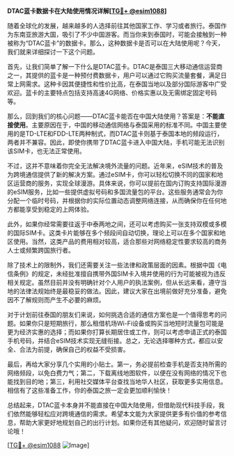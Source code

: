 **DTAC蓝卡数据卡在大陆使用情况详解[[TG💪+ @esim1088](https://t.me/s/esim1088)]**

随着全球化的发展，越来越多的人选择前往其他国家工作、学习或者旅行。泰国作为东南亚旅游大国，吸引了不少中国游客。而当你来到泰国时，可能会接触到一种被称为“DTAC蓝卡”的数据卡。那么，这种数据卡是否可以在大陆使用呢？今天，我们就来详细探讨一下这个问题。

首先，让我们简单了解一下什么是DTAC蓝卡。DTAC是泰国三大移动通信运营商之一，其提供的蓝卡是一种预付费数据卡，用户可以通过它购买流量套餐，满足日常上网需求。这种卡因其便捷性和性价比高，在泰国当地以及部分国际游客中广受欢迎。蓝卡的主要特点包括支持高速4G网络、价格实惠以及无需绑定固定号码等。

那么，回到我们的核心问题——DTAC蓝卡能否在中国大陆使用？答案是：**不能直接使用**。主要原因在于，中国的移动通信网络与泰国采用的标准不同。中国主要使用的是TD-LTE和FDD-LTE两种制式，而DTAC蓝卡则基于泰国本地的频段运行，两者并不兼容。因此，即使你携带了DTAC蓝卡进入中国大陆，手机可能无法识别该SIM卡，也无法正常使用。

不过，这并不意味着你完全无法解决境外流量的问题。近年来，eSIM技术的普及为跨境通信提供了新的解决方案。通过eSIM卡，你可以轻松切换不同的国家和地区运营商的服务，实现全球漫游。具体来说，你可以提前在国内订购支持国际漫游的eSIM服务，比如一些提供虚拟号码和多国流量包的平台。这些服务通常会为你分配一个临时号码，并根据你的实际位置动态调整网络连接，从而确保你在任何地方都能享受到稳定的上网体验。

此外，如果你经常需要往返于中泰两地之间，还可以考虑购买一张支持双模或多模的国际SIM卡。这类卡片能够在多个频段间自动切换，理论上可以在多个国家和地区使用。当然，这类产品的费用相对较高，适合那些对网络稳定性要求较高的商务人士或频繁跨国旅行者。

除了技术上的限制外，我们还需要关注一些法律和政策层面的因素。根据中国《电信条例》的规定，未经批准擅自携带外国SIM卡入境并使用的行为可能被视为违反相关规定。虽然目前并没有明确针对个人用户的执法案例，但从长远来看，遵守当地的法律法规始终是最稳妥的做法。因此，建议大家在出境前做好充分准备，避免因不了解规则而产生不必要的麻烦。

对于计划前往泰国的朋友们来说，如何挑选合适的通信方案也是一个值得思考的问题。如果你只是短期旅行，那么租借机场Wi-Fi设备或购买当地短时流量包可能是更为经济实惠的选择；而如果你打算长期居住或工作，则可以考虑申请正式的泰国手机号码，并结合eSIM技术实现无缝衔接。总之，无论选择哪种方式，都应以安全、合法为前提，确保自己的权益不受损害。

最后，再给大家分享几个实用的小贴士。第一，务必提前检查手机是否支持所需的网络频段，以免白费力气；第二，下载离线地图软件，以便在没有网络的情况下也能找到目的地；第三，利用社交媒体平台查找当地华人社区，获取更多实用信息。相信有了这些准备工作，你的泰国之旅一定会更加顺利愉快！

总结起来，DTAC蓝卡本身并不能直接在中国大陆使用，但借助现代科技手段，我们依然能够轻松应对跨境通信的需求。希望本文能为大家提供更多有价值的参考信息，帮助大家更好地规划自己的出行计划。如果你还有其他疑问，欢迎随时留言讨论哦！

[[TG💪+ @esim1088](https://t.me/s/esim1088) ![Image](https://i.postimg.cc/4NQfJmqS/Snipaste-2025-05-13-00-14-12.png)]